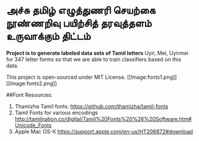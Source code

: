
# அச்சு தமிழ் எழுத்துணரி செயற்கை நூண்ணறிவு பயிற்சித் தரவுத்தளம் உருவாக்கும் திட்டம்
**Project is to generate labeled data sets of Tamil letters**
Uyir, Mei, Uyirmei for 347 letter forms so that we are able to train classifiers
based on this data.

This project is open-sourced under MIT License.
[[Image:fonts1.png]]
[[Image:fonts2.png]]


##Font Resources:
1. Thamizha Tamil fonts: 
   https://github.com/thamizha/tamil-fonts
2. Tamil Fonts for various encodings
   http://tamilnation.co/digital/Tamil%20Fonts%20%26%20Software.htm#Unicode_Fonts
3. Apple Mac OS-X
   https://support.apple.com/en-us/HT206872#download

